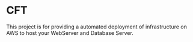 # CFT
This project is for providing a automated deployment of infrastructure on AWS to host your WebServer and Database Server.
